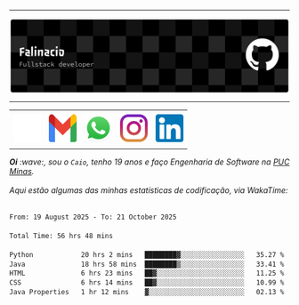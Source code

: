 -----

<div>
<img align="center" alt="Header" src="img/github-header-banner.png"/>
</div>

-----

<div align="center">
<table>
<tr>
 <td align="center" colspan="11"></td>
</tr> 
<tr>

<td><a href="https://github.com/caiofalsantos" target="_blank"><img src="img/github2.png" width="50px" height="50px"/></a>
</td>
<td><a href="mailto:caiofalinacio@gmail.com" target="_blank"><img src="img/gmail3.png" width="50px" height="50px"/></a>
</td>
<td><a href="https://wa.me/5531995597489" target="_blank"><img src="img/wpp2.png" width="50px" height="50px"/></a>
</td>
<td><a href="https://www.instagram.com/caiofalinacio/" target="_blank"><img src="img/insta2.png" width="50px" height="50px"/></a>
</td>
<td><a href="https://www.linkedin.com/in/caio-falinacio-464b18357" target="_blank"><img src="img/linkedin2.png" width="50px" height="50px"/></a>
</td>

</tr>
<tr>
 <td align="center" colspan="11"></td>
</tr> 
</table>
</div>

<div align="justify">
<i><b>Oi</b> :wave:, sou o <code>Caio</code>, tenho 19 anos e faço Engenharia de Software na <a href="https://www.pucminas.br/" target="_blank">PUC Minas</a>.</i> 
<i><br><br>Aqui estão algumas das minhas estatísticas de codificação, via WakaTime:</i>
</div>
<br>
<!--START_SECTION:waka-->

```txt
From: 19 August 2025 - To: 21 October 2025

Total Time: 56 hrs 48 mins

Python            20 hrs 2 mins   ████████▓░░░░░░░░░░░░░░░░   35.27 %
Java              18 hrs 58 mins  ████████▒░░░░░░░░░░░░░░░░   33.41 %
HTML              6 hrs 23 mins   ██▓░░░░░░░░░░░░░░░░░░░░░░   11.25 %
CSS               6 hrs 14 mins   ██▓░░░░░░░░░░░░░░░░░░░░░░   10.99 %
Java Properties   1 hr 12 mins    ▓░░░░░░░░░░░░░░░░░░░░░░░░   02.13 %
```

<!--END_SECTION:waka-->








